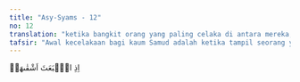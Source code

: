 ```yaml
---
title: "Asy-Syams - 12"
no: 12
translation: "ketika bangkit orang yang paling celaka di antara mereka,"
tafsir: "Awal kecelakaan bagi kaum Samud adalah ketika tampil seorang yang paling jahat dari mereka, yaitu Qudar bin Salif. Ia adalah seorang yang sangat berani, perkasa, dan bengis. Ia datang memprovokasi kaumnya untuk membunuh unta betina mukjizat Nabi Saleh."
---
```


اِذِ انْۢبَعَثَ اَشْقٰىهَاۖ

